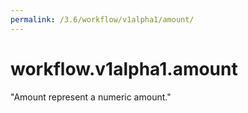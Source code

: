 ```yaml
---
permalink: /3.6/workflow/v1alpha1/amount/
---
```


# workflow.v1alpha1.amount

"Amount represent a numeric amount."